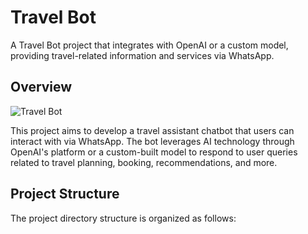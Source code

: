 # Travel Bot

A Travel Bot project that integrates with OpenAI or a custom model, providing travel-related information and services via WhatsApp.

## Overview

![Travel Bot](path_to_your_image.png)

This project aims to develop a travel assistant chatbot that users can interact with via WhatsApp. The bot leverages AI technology through OpenAI's platform or a custom-built model to respond to user queries related to travel planning, booking, recommendations, and more.

## Project Structure

The project directory structure is organized as follows:




